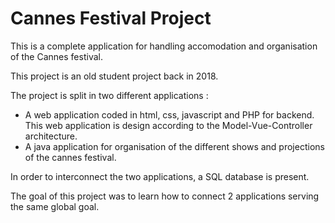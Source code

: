 # Cannes Festival Project

This is a complete application for handling accomodation and organisation of the Cannes festival.

This project is an old student project back in 2018.

The project is split in two different applications :

- A web application coded in html, css, javascript and PHP for backend. This web application is design according to the Model-Vue-Controller architecture.
- A java application for organisation of the different shows and projections of the cannes festival.

In order to interconnect the two applications, a SQL database is present.

The goal of this project was to learn how to connect 2 applications serving the same global goal.